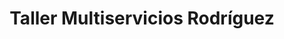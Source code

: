 ---
title: "Taller Multiservicios Rodríguez"
url: /managua/taller-multiservicios-rodriguez/
shop: Autowerkstatt
---